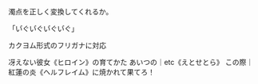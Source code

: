 濁点を正しく変換してくれるか。

「い゙ぐい゙ぐい゙ぐい゙ぐ」

カクヨム形式のフリガナに対応

冴えない彼女《ヒロイン》の育てかた
あいつの｜etc《えとせとら》
この際｜紅蓮の炎《ヘルフレイム》に焼かれて果てろ！
